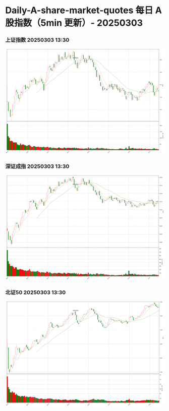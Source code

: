 
# Daily-A-share-market-quotes 每日 A 股指数（5min 更新）- 20250303

### 上证指数 20250303 13:30
![](./fig/2025/3/20250303-sh000001.png)

### 深证成指 20250303 13:30
![](./fig/2025/3/20250303-sz399001.png)

### 北证50 20250303 13:30
![](./fig/2025/3/20250303-bj899050.png)
